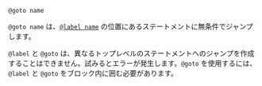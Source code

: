 ```
@goto name
```

`@goto name` は、[`@label name`](@ref) の位置にあるステートメントに無条件でジャンプします。

`@label` と `@goto` は、異なるトップレベルのステートメントへのジャンプを作成することはできません。試みるとエラーが発生します。`@goto` を使用するには、`@label` と `@goto` をブロック内に囲む必要があります。
